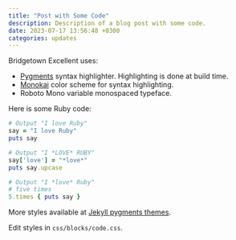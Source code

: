 ```yaml
---
title: "Post with Some Code"
description: Description of a blog post with some code.
date: 2023-07-17 13:56:48 +0300
categories: updates
---
```


Bridgetown Excellent uses:

- [Pygments](https://pygments.org/) syntax highlighter. Highlighting is done at build time.
- [Monokai](https://monokai.pro/) color scheme for syntax highlighting.
- Roboto Mono variable monospaced typeface.

Here is some Ruby code:

```ruby
# Output "I love Ruby"
say = "I love Ruby"
puts say

# Output "I *LOVE* RUBY"
say['love'] = "*love*"
puts say.upcase

# Output "I *love* Ruby"
# five times
5.times { puts say }
```

More styles available at [Jekyll pygments themes](https://github.com/jwarby/jekyll-pygments-themes).

Edit styles in `css/blocks/code.css`.
